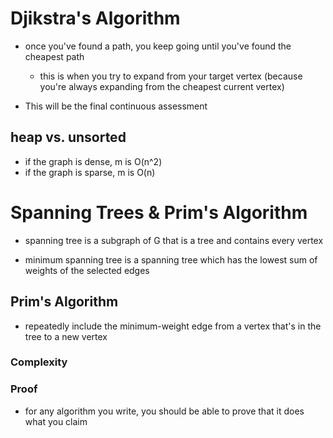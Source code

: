 # Djikstra's Algorithm

* once you've found a path, you keep going until you've found the cheapest path

    * this is when you try to expand from your target vertex (because you're always expanding from the cheapest current vertex)

* This will be the final continuous assessment

## heap vs. unsorted

* if the graph is dense, m is O(n^2)
* if the graph is sparse, m is O(n)

# Spanning Trees & Prim's Algorithm

* spanning tree is a subgraph of G that is a tree and contains every vertex

* minimum spanning tree is a spanning tree which has the lowest sum of weights of the selected edges

## Prim's Algorithm

* repeatedly include the minimum-weight edge from a vertex that's in the tree to a new vertex

### Complexity

### Proof

* for any algorithm you write, you should be able to prove that it does what you claim
